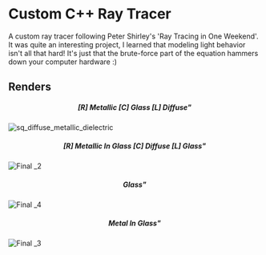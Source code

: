 # Custom C++ Ray Tracer

A custom ray tracer following Peter Shirley's 'Ray Tracing in One Weekend'. It was quite an interesting project, I learned that modeling light behavior isn't all that hard! It's just that the brute-force part of the equation hammers down your computer hardware :)

## Renders

<h5 align="center">[R] Metallic [C] Glass [L] Diffuse"</h5> 

![sq_diffuse_metallic_dielectric](https://github.com/rohithateappple/Ray-Tracer/assets/131531154/7509bcaa-1a24-4866-9091-7bae4925b364)

<h5 align="center">[R] Metallic In Glass [C] Diffuse [L] Glass"</h5> 

![Final _2](https://github.com/rohithateappple/Ray-Tracer/assets/131531154/7c4f475c-8dac-4ed7-afeb-d8ca5d87843a)


<h5 align="center">Glass"</h5>   

![Final _4](https://github.com/rohithateappple/Ray-Tracer/assets/131531154/200b8a06-55c7-4e1b-876a-07bd70d2343e)

<h5 align="center">Metal In Glass"</h5>   

![Final _3](https://github.com/rohithateappple/Ray-Tracer/assets/131531154/b0d3d59a-b898-4ad6-8e54-2ad32caee174)
